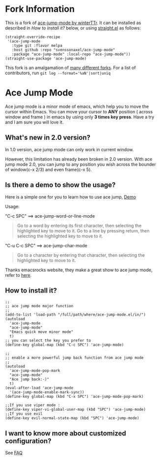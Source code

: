 Fork Information
================

This is a fork of [ace-jump-mode by winterTTr](https://github.com/winterTTr/ace-jump-mode).
It can be installed as described in *How to install it?* below, or using [straight.el](https://github.com/raxod502/straight.el) as follows:

```elisp
(straight-override-recipe
 '(ace-jump-mode
   :type git :flavor melpa
   :host github :repo "svenssonaxel/ace-jump-mode"
   :package "ace-jump-mode" :local-repo "ace-jump-mode"))
(straight-use-package 'ace-jump-mode)
```

This fork is an amalgamation of [many different forks](https://github.com/winterTTr/ace-jump-mode/network/members).
For a list of contributors, run `git log --format='%aN'|sort|uniq`

Ace Jump Mode
=============

Ace jump mode is a minor mode of emacs, which help you to move the
cursor within Emacs.  You can move your cursor to **ANY** position (
across window and frame ) in emacs by using only **3 times key
press**. Have a try and I am sure you will love it.


What's new in 2.0 version?
--------------------------

In 1.0 version, ace jump mode can only work in current window.

However, this limitation has already been broken in 2.0 version.  With
ace jump mode 2.0, you can jump to any position you wish across the
bounder of window(c-x 2/3) and even frame(c-x 5).


Is there a demo to show the usage?
------------------------------------
Here is a simple one for you to learn how to use ace jump, [Demo](http://dl.dropbox.com/u/3254819/AceJumpModeDemo/AceJumpDemo.htm)

Usage: 

"C-c SPC" ==>  ace-jump-word-or-line-mode

>Go to a word by entering its first character, then selecting the highlighted key to move to it.
>Go to a line by pressing return, then selecting the highlighted key to move to it.

"C-u C-c SPC" ==>  ace-jump-char-mode

>Go to a character by entering that character, then selecting the highlighted key to move to it.

Thanks emacsrocks website, they make a great show to ace jump mode,
refer to [here](http://www.youtube.com/watch?feature=player_embedded&v=UZkpmegySnc#!).


How to install it?
------------------

```elisp
;;
;; ace jump mode major function
;;
(add-to-list 'load-path "/full/path/where/ace-jump-mode.el/in/")
(autoload
  'ace-jump-mode
  "ace-jump-mode"
  "Emacs quick move minor mode"
  t)
;; you can select the key you prefer to
(define-key global-map (kbd "C-c SPC") 'ace-jump-mode)

;;
;; enable a more powerful jump back function from ace jump mode
;;
(autoload
  'ace-jump-mode-pop-mark
  "ace-jump-mode"
  "Ace jump back:-)"
  t)
(eval-after-load 'ace-jump-mode
  '(ace-jump-mode-enable-mark-sync))
(define-key global-map (kbd "C-x SPC") 'ace-jump-mode-pop-mark)

;;If you use viper mode :
(define-key viper-vi-global-user-map (kbd "SPC") 'ace-jump-mode)
;;If you use evil
(define-key evil-normal-state-map (kbd "SPC") 'ace-jump-mode)
```

I want to know more about customized configuration?
---------------------------------------------------
See [FAQ ](http://github.com/winterTTr/ace-jump-mode/wiki/AceJump-FAQ)
